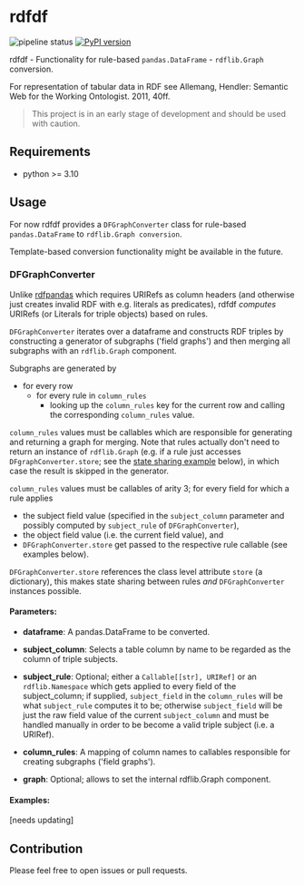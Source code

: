 
# rdfdf
![pipeline status](https://gitlab.com/lupl/rdfdf/badges/dev/pipeline.svg)
[![PyPI version](https://badge.fury.io/py/rdfdf.svg)](https://badge.fury.io/py/rdfdf)

rdfdf - Functionality for rule-based `pandas.DataFrame` - `rdflib.Graph` conversion.

For representation of tabular data in RDF see Allemang, Hendler: Semantic Web for the Working Ontologist. 2011, 40ff.

> This project is in an early stage of development and should be used with caution.

## Requirements

* python >= 3.10

## Usage

For now rdfdf provides a `DFGraphConverter` class for rule-based `pandas.DataFrame` to `rdflib.Graph conversion`. 

Template-based conversion functionality might be available in the future.

### DFGraphConverter

Unlike [rdfpandas](https://github.com/cadmiumkitty/rdfpandas/) which requires URIRefs as column headers (and otherwise just creates invalid RDF with e.g. literals as predicates), rdfdf *computes* URIRefs (or Literals for triple objects) based on rules.

`DFGraphConverter` iterates over a dataframe and constructs RDF triples by constructing a generator of subgraphs ('field graphs') and then merging all subgraphs with an `rdflib.Graph` component.

Subgraphs are generated by

- for every row
  - for every rule in `column_rules`
    - looking up the `column_rules` key for the current row and calling the corresponding `column_rules` value.
	
`column_rules` values must be callables which are responsible for generating and returning a graph for merging. Note that rules actually don't need to return an instance of `rdflib.Graph` (e.g. if a rule just accesses `DFgraphConverter.store`; see the [state sharing example](https://gitlab.com/lupl/rdfdf/-/tree/feature/state-sharing?ref_type=heads#state-sharing-example) below), in which case the result is skipped in the generator.

`column_rules` values must be callables of arity 3; 
for every field for which a rule applies 
- the subject field value (specified in the `subject_column` parameter and possibly computed by `subject_rule` of `DFGraphConverter`), 
- the object field value (i.e. the current field value), and 
- `DFGraphConverter.store` 
get passed to the respective rule callable (see examples below).

`DFGraphConverter.store` references the class level attribute `store` (a dictionary), this makes state sharing between rules *and* `DFGraphConverter` instances possible.

#### Parameters:

- **dataframe**: A pandas.DataFrame to be converted.

- **subject_column**: Selects a table column by name to be regarded as the column of triple subjects.

- **subject_rule**: Optional; either a `Callable[[str], URIRef]` or an `rdflib.Namespace` which gets applied to every field of the subject_column; 
if supplied, `subject_field` in the `column_rules` will be what `subject_rule` computes it to be; otherwise `subject_field` will be just the raw field value of the current `subject_column` and must be handled manually in order to be become a valid triple subject (i.e. a URIRef).

- **column_rules**: A mapping of column names to callables responsible for creating subgraphs ('field graphs').

- **graph**: Optional; allows to set the internal rdflib.Graph component.

#### Examples:
[needs updating]

<!-- See [examples](./examples/). -->

<!-- ##### A slightly more involved example: -->

<!-- Example data: -->

<!-- ```csv -->
<!-- "id";"full_title" -->
<!-- "rem";"Reference corpus Middle High German" -->
<!-- ``` -->

<!-- Desired output: -->

<!-- ```rdf -->
<!-- <https://rem.clscor.io/entity/corpus> crm:P1_is_identified_by <https://rem.clscor.io/entity/corpus/title/full> .  -->

<!-- <https://rem.clscor.io/entity/corpus/title/full> a crm:E41_Appellation ;  -->
<!--     crm:P1i_identifies <https://rem.clscor.io/entity/corpus> ;  -->
<!--     crm:P2_has_type <https://core.clscor.io/entity/type/title/full> ;  -->
<!--     crm:190_has_symbolic_content "Reference corpus Middle High German" . -->
<!-- ``` -->

<!-- [/examples/example_3.py](./examples/example_3.py): -->
<!-- ```python -->
<!-- import pandas as pd -->

<!-- from rdflib import URIRef, Graph, Namespace, Literal -->
<!-- from rdflib.namespace import RDF -->

<!-- from rdfdf import DFGraphConverter -->


<!-- CRM = Namespace("http://www.cidoc-crm.org/cidoc-crm/") -->

<!-- table = [ -->
<!--     { -->
<!--         "id": "rem", -->
<!--         "full_title": "Reference corpus Middle High German" -->
<!--     } -->
<!-- ] -->

<!-- df = pd.DataFrame(data=table) -->


<!-- def full_title_rule(): -->
    
<!--     graph = Graph() -->
<!--     subject_uri = URIRef(f"https://{__subject__}.clscor.io/entity/corpus/title/full") -->

<!--     triples = [ -->
<!--         ( -->
<!--             subject_uri, -->
<!--             RDF.type, -->
<!--             CRM.E41_Appellation -->
<!--         ), -->
<!--         ( -->
<!--             subject_uri, -->
<!--             CRM.P1_identifies, -->
<!--             URIRef(f"https://{__subject__}.clscor.io/entity/corpus") -->
<!--         ), -->
<!--         # inverse -->
<!--         ( -->
<!--             URIRef(f"https://{__subject__}.clscor.io/entity/corpus"), -->
<!--             CRM.P1_is_identified_by, -->
<!--             subject_uri -->
<!--         ), -->
<!--         ( -->
<!--             subject_uri, -->
<!--             CRM.P2_has_type, -->
<!--             URIRef("https://core.clscor.io/entity/type/title/full") -->
<!--         ), -->
<!--         ( -->
<!--             subject_uri, -->
<!--             URIRef("http://www.cidoc-crm.org/cidoc-crm/190_has_symbolic_content"), -->
<!--             Literal(__object__) -->
<!--         ), -->
<!--     ] -->

<!--     for triple in triples: -->
<!--         graph.add(triple) -->

<!--     return graph -->

    
<!-- column_rules = { -->
<!--     "full_title": full_title_rule -->
<!-- } -->

<!-- dfgraph = DFGraphConverter( -->
<!--     dataframe=df, -->
<!--     subject_column="id", -->
<!--     column_rules=column_rules, -->
<!-- ) -->

<!-- graph = dfgraph.to_graph() -->
<!-- print(graph.serialize(format="ttl")) -->
<!-- ``` -->

<!-- Note that the rule is rather verbose and could probably be expressed more concisely with Python ontology abstractions like [pydantic-cidoc-crm](https://pypi.org/project/pydantic-cidoc-crm/). -->

<!-- [todo: express above rule more concisely] -->

<!-- ##### State sharing example -->

<!-- As mentioned, state can be shared between rules via the `__store__` binding and also between `DFGraphConverter` instances via the `store` class level attribute (which `__store__` actually references). -->

<!-- The following example constructs an RDF literal from multiple table fields: -->

<!-- [Test data](./tests/test_data/test.csv): -->
<!-- ```csv -->
<!-- "Name";"Address";"Place";"Country";"Age";"Hobby";"Favourite Colour"  -->
<!-- "John";"Dam 52";"Amsterdam";"The Netherlands";"32";"Fishing";"Blue" -->
<!-- "Jenny";"Leidseplein 2";"Amsterdam";"The Netherlands";"12";"Dancing";"Mauve" -->
<!-- "Jill";"52W Street 5";"Amsterdam";"United States of America";"28";"Carpentry";"Cyan" -->
<!-- "Jake";"12E Street 98";"Amsterdam";"United States of America";"42";"Ballet";"Purple" -->
<!-- ``` -->

<!-- [/examples/example_4.py](./examples/example_4.py): -->
<!-- ```python -->
<!-- import pandas as pd -->
<!-- from rdfdf import DFGraphConverter -->
<!-- from rdflib import Namespace, Literal, Graph, URIRef -->
<!-- from rdflib.namespace import FOAF, RDF -->

<!-- example_ns = Namespace("http://example.org/") -->

<!-- def name_rule(): -->
<!--     graph = Graph() -->
    
<!--     graph.add((__subject__, RDF.type, FOAF.Person)) \ -->
<!--          .add((__subject__, FOAF.name, Literal(__object__))) -->
    
<!--     return graph -->

<!-- def age_rule(): -->
<!--     graph = Graph() -->
<!--     graph.add((__subject__, example_ns.age, Literal(__object__))) -->

<!--     return graph -->


<!-- def address_rule(): -->
<!--     __store__["address"] = __object__ -->
    
<!-- def place_rule(): -->
<!--     __store__["place"] = __object__ -->
    
<!-- def full_address_rule(): -->
<!--     _full_address = ( -->
<!--         f"{__store__['address']}, " -->
<!--         f"{__store__['place']}, " -->
<!--         f"{__object__}" -->
<!--     ) -->

<!--     graph = Graph() -->
<!--     graph.add((__subject__, example_ns.fullAddress, Literal(_full_address))) -->

<!--     return graph -->
    

<!-- test_column_rules = { -->
<!--     "Name": name_rule, -->
<!--     "Age": age_rule, -->
<!--     "Address": address_rule, -->
<!--     "Place": place_rule, -->
<!--     "Country": full_address_rule -->
<!-- } -->

<!-- df = pd.read_csv("../tests/test_data/test.csv", sep=";") -->

<!-- dfgraph = DFGraphConverter( -->
<!--     dataframe=df, -->
<!--     subject_column="Name", -->
<!--     subject_rule=example_ns, -->
<!--     column_rules=test_column_rules, -->
<!-- ) -->

<!-- graph = dfgraph.to_graph() -->
<!-- print(graph.serialize(format="ttl")) -->
<!-- ``` -->

<!-- Output -->
<!-- ```ttl -->
<!-- @prefix foaf: <http://xmlns.com/foaf/0.1/> . -->
<!-- @prefix ns1: <http://example.org/> . -->
<!-- @prefix xsd: <http://www.w3.org/2001/XMLSchema#> . -->

<!-- ns1:Jake a foaf:Person ; -->
<!--     ns1:age 42 ; -->
<!--     ns1:fullAddress "12E Street 98, Amsterdam, United States of America" ; -->
<!--     foaf:name "Jake" . -->

<!-- ns1:Jenny a foaf:Person ; -->
<!--     ns1:age 12 ; -->
<!--     ns1:fullAddress "Leidseplein 2, Amsterdam, The Netherlands" ; -->
<!--     foaf:name "Jenny" . -->

<!-- ns1:Jill a foaf:Person ; -->
<!--     ns1:age 28 ; -->
<!--     ns1:fullAddress "52W Street 5, Amsterdam, United States of America" ; -->
<!--     foaf:name "Jill" . -->

<!-- ns1:John a foaf:Person ; -->
<!--     ns1:age 32 ; -->
<!--     ns1:fullAddress "Dam 52, Amsterdam, The Netherlands" ; -->
<!--     foaf:name "John" . -->
<!-- ``` -->

<!-- Note that although `address_rule` and `place_rule` do not return graph instances but merely set up `__store__`, they obviously still must be connected to a table field in the `column_rules` mapping. -->

## Contribution

Please feel free to open issues or pull requests.

